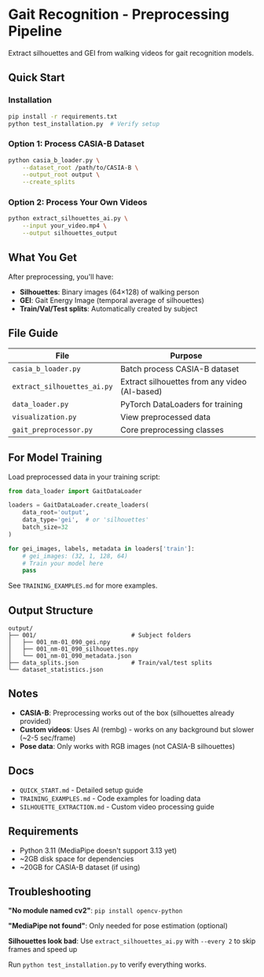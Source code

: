 # Gait Recognition - Preprocessing Pipeline

Extract silhouettes and GEI from walking videos for gait recognition models.

## Quick Start

### Installation
```bash
pip install -r requirements.txt
python test_installation.py  # Verify setup
```

### Option 1: Process CASIA-B Dataset
```bash
python casia_b_loader.py \
    --dataset_root /path/to/CASIA-B \
    --output_root output \
    --create_splits
```

### Option 2: Process Your Own Videos
```bash
python extract_silhouettes_ai.py \
    --input your_video.mp4 \
    --output silhouettes_output
```

## What You Get

After preprocessing, you'll have:
- **Silhouettes**: Binary images (64×128) of walking person
- **GEI**: Gait Energy Image (temporal average of silhouettes)
- **Train/Val/Test splits**: Automatically created by subject

## File Guide

| File | Purpose |
|------|---------|
| `casia_b_loader.py` | Batch process CASIA-B dataset |
| `extract_silhouettes_ai.py` | Extract silhouettes from any video (AI-based) |
| `data_loader.py` | PyTorch DataLoaders for training |
| `visualization.py` | View preprocessed data |
| `gait_preprocessor.py` | Core preprocessing classes |

## For Model Training

Load preprocessed data in your training script:
```python
from data_loader import GaitDataLoader

loaders = GaitDataLoader.create_loaders(
    data_root='output',
    data_type='gei',  # or 'silhouettes'
    batch_size=32
)

for gei_images, labels, metadata in loaders['train']:
    # gei_images: (32, 1, 128, 64)
    # Train your model here
    pass
```

See `TRAINING_EXAMPLES.md` for more examples.

## Output Structure

```
output/
├── 001/                           # Subject folders
│   ├── 001_nm-01_090_gei.npy
│   ├── 001_nm-01_090_silhouettes.npy
│   └── 001_nm-01_090_metadata.json
├── data_splits.json               # Train/val/test splits
└── dataset_statistics.json
```

## Notes

- **CASIA-B**: Preprocessing works out of the box (silhouettes already provided)
- **Custom videos**: Uses AI (rembg) - works on any background but slower (~2-5 sec/frame)
- **Pose data**: Only works with RGB images (not CASIA-B silhouettes)

## Docs

- `QUICK_START.md` - Detailed setup guide
- `TRAINING_EXAMPLES.md` - Code examples for loading data
- `SILHOUETTE_EXTRACTION.md` - Custom video processing guide

## Requirements

- Python 3.11 (MediaPipe doesn't support 3.13 yet)
- ~2GB disk space for dependencies
- ~20GB for CASIA-B dataset (if using)

## Troubleshooting

**"No module named cv2"**: `pip install opencv-python`

**"MediaPipe not found"**: Only needed for pose estimation (optional)

**Silhouettes look bad**: Use `extract_silhouettes_ai.py` with `--every 2` to skip frames and speed up

Run `python test_installation.py` to verify everything works.
